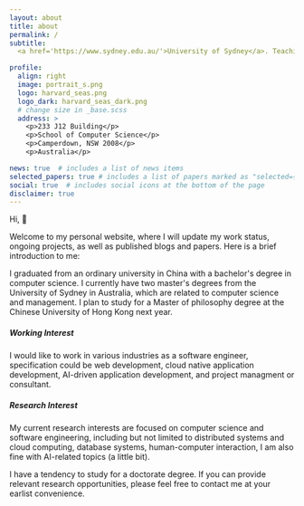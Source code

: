 ```yaml
---
layout: about
title: about
permalink: /
subtitle: 
  <a href='https://www.sydney.edu.au/'>University of Sydney</a>. Teaching Assistant in the School of Computer Science.

profile:
  align: right
  image: portrait_s.png
  logo: harvard_seas.png
  logo_dark: harvard_seas_dark.png
  # change size in _base.scss
  address: >
    <p>233 J12 Building</p>
    <p>School of Computer Science</p>
    <p>Camperdown, NSW 2008</p>
    <p>Australia</p>

news: true  # includes a list of news items
selected_papers: true # includes a list of papers marked as "selected={true}"
social: true  # includes social icons at the bottom of the page
disclaimer: true
---
```


Hi, 👋

Welcome to my personal website, where I will update my work status, ongoing projects, as well as published blogs and papers. 
Here is a brief introduction to me: 

I graduated from an ordinary university in China with a bachelor's degree in computer science. I currently have two master's degrees from the University of Sydney in Australia, which are related to computer science and management. I plan to study for a Master of philosophy degree at the Chinese University of Hong Kong next year.

##### Working Interest

I would like to work in various industries as a software engineer, specification could be web development, cloud native application development, AI-driven application development, and project managment or consultant.

##### Research Interest
My current research interests are focused on computer science and software engineering, including but not limited to distributed systems and cloud computing, database systems, human-computer interaction, I am also fine with AI-related topics (a little bit).

I have a tendency to study for a doctorate degree. If you can provide relevant research opportunities, please feel free to contact me at your earlist convenience.

<!-- Write your biography here. Tell the world about yourself. Link to your favorite [subreddit](http://reddit.com). You can put a picture in, too. The code is already in, just name your picture `prof_pic.jpg` and put it in the `img/` folder.

Put your address / P.O. box / other info right below your picture. You can also disable any these elements by editing `profile` property of the YAML header of your `_pages/about.md`. Edit `_bibliography/papers.bib` and Jekyll will render your [publications page](/al-folio/publications/) automatically.

Link to your social media connections, too. This theme is set up to use [Font Awesome icons](http://fortawesome.github.io/Font-Awesome/) and [Academicons](https://jpswalsh.github.io/academicons/), like the ones below. Add your Facebook, Twitter, LinkedIn, Google Scholar, or just disable all of them. -->